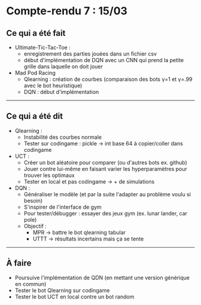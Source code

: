 # Compte-rendu 7 : 15/03

## Ce qui a été fait

- Ultimate-Tic-Tac-Toe :
    - enregistrement des parties jouées dans un fichier csv
    - début d'implémentation de DQN avec un CNN qui prend la petite grille dans laquelle on doit jouer
- Mad Pod Racing
  - Qlearning : création de courbes (comparaison des bots &gamma;=1 et &gamma;=.99 avec le bot heuristique)
  - DQN : début d'implémentation
---

## Ce qui a été dit

- Qlearning : 
  - Instabilité des courbes normale
  - Tester sur codingame : pickle &rarr; int base 64 à copier/coller dans codingame
- UCT :
  - Créer un bot aléatoire pour comparer (ou d'autres bots ex. github)
  - Jouer contre lui-même en faisant varier les hyperparamètres pour trouver les optimaux
  - Tester en local et pas codingame &rarr; + de simulations
- DQN :
  - Généraliser le modèle (et par la suite l'adapter au problème voulu si besoin)
  - S'inspirer de l'interface de gym
  - Pour tester/débugger : essayer des jeux gym (ex. lunar lander, car pole)
  - Objectif :
    - MPR &rarr; battre le bot qlearning tabular
    - UTTT &rarr; résultats incertains mais ça se tente

---

## À faire

- Poursuive l'implémentation de QDN (en mettant une version générique en commun)
- Tester le bot Qlearning sur codingame
- Tester le bot UCT en local contre un bot random 
